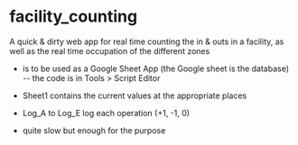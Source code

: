# facility_counting
A quick &amp; dirty web app for real time counting the in &amp; outs in a facility, as well as the real time occupation of the different zones

- is to be used as a Google Sheet App (the Google sheet is the database) -- the code is in Tools > Script Editor
- Sheet1 contains the current values at the appropriate places
- Log_A to Log_E log each operation (+1, -1, 0)

- quite slow but enough for the purpose
